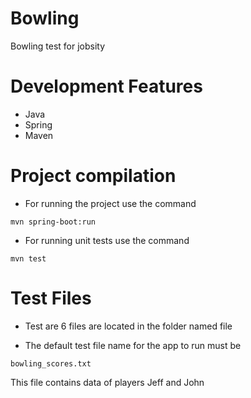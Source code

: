 # Bowling
Bowling test for jobsity

# Development Features
 - Java
 - Spring
 - Maven
 
# Project compilation
 - For running the project use the command
 
 ```
 mvn spring-boot:run 
 ```
 
 - For running unit tests use the command
 
 ```
 mvn test
 ``` 
 
# Test Files
 
 - Test are 6 files are located in the folder named file
 
 - The default test file name for the app to run must be 
 
 ```
 bowling_scores.txt
 ```
 
 This file contains data of players Jeff and John